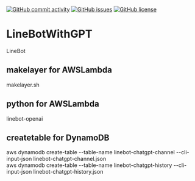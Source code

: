 [![GitHub commit activity](https://img.shields.io/github/commit-activity/m/koiusa/LineBotWithGPT)](https://github.com/koiusa/LineBotWithGPT/graphs/commit-activity)
[![GitHub issues](https://img.shields.io/github/issues/koiusa/LineBotWithGPT)](https://github.com/koiusa/LineBotWithGPT/issues)
[![GitHub license](https://img.shields.io/github/license/koiusa/LineBotWithGPT)](https://github.com/koiusa/LineBotWithGPT/blob/main/LICENSE)

# LineBotWithGPT
LineBot

## makelayer for AWSLambda
makelayer.sh

## python for AWSLambda
linebot-openai

## createtable for DynamoDB
aws dynamodb create-table --table-name linebot-chatgpt-channel --cli-input-json linebot-chatgpt-channel.json  
aws dynamodb create-table --table-name linebot-chatgpt-history --cli-input-json linebot-chatgpt-history.json  
